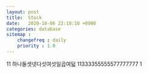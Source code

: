 ```yaml
---
layout: post
title:  Stock
date:   2020-10-06 22:10:10 +0900
categories: database
sitemap :
    changefreq : daily
    priority : 1.0
---
```





















11
하나둘셋넷다섯여섯일곱여덟
11333355555577777777
1
